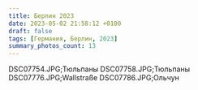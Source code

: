 ```yaml
---
title: Берлин 2023
date: 2023-05-02 21:58:12 +0100
draft: false
tags: [Германия, Берлин, 2023]
summary_photos_count: 13
---
```

DSC07754.JPG;Тюльпаны
DSC07758.JPG;Тюльпаны
DSC07776.JPG;Wallstraße
DSC07786.JPG;Ольчун